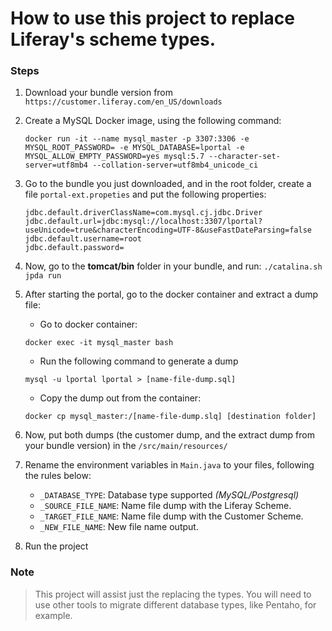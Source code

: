 # How to use this project to replace Liferay's scheme types.

### Steps

1. Download your bundle version from `https://customer.liferay.com/en_US/downloads`

2. Create a MySQL Docker image, using the following command:
    ```
    docker run -it --name mysql_master -p 3307:3306 -e MYSQL_ROOT_PASSWORD= -e MYSQL_DATABASE=lportal -e MYSQL_ALLOW_EMPTY_PASSWORD=yes mysql:5.7 --character-set-server=utf8mb4 --collation-server=utf8mb4_unicode_ci
    ```

3. Go to the bundle you just downloaded, and in the root folder, create a file `portal-ext.propeties` and put the following properties:
    ```
    jdbc.default.driverClassName=com.mysql.cj.jdbc.Driver
    jdbc.default.url=jdbc:mysql://localhost:3307/lportal?useUnicode=true&characterEncoding=UTF-8&useFastDateParsing=false
    jdbc.default.username=root
    jdbc.default.password=
    ```

4. Now, go to the **tomcat/bin** folder in your bundle, and run:
   ``
   ./catalina.sh jpda run
   `` 

5. After starting the portal, go to the docker container and extract a dump file:
   -  Go to docker container:
    ```
    docker exec -it mysql_master bash
    ```
    - Run the following command to generate a dump
    ```
    mysql -u lportal lportal > [name-file-dump.sql]
    ```
    - Copy the dump out from the container:
    ```
    docker cp mysql_master:/[name-file-dump.slq] [destination folder]
    ```

6. Now, put both dumps (the customer dump, and the extract dump from your bundle version) in the  `/src/main/resources/`

7. Rename the environment variables in `Main.java` to your files, following the rules below:
   - `_DATABASE_TYPE`: Database type supported _(MySQL/Postgresql)_
   - `_SOURCE_FILE_NAME`: Name file dump with the Liferay Scheme.
   - `_TARGET_FILE_NAME`: Name file dump with the Customer Scheme.
   - `_NEW_FILE_NAME`: New file name output.

8. Run the project

### Note
> This project will assist just the replacing the types. You will need to use other tools to migrate different database types, like Pentaho, for example.
